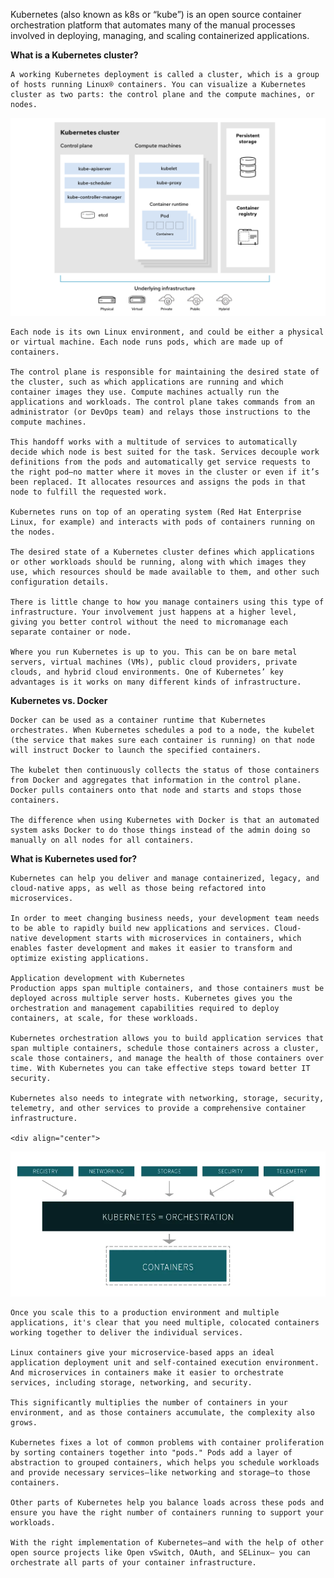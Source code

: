 Kubernetes (also known as k8s or “kube”) is an open source container orchestration platform that automates many of the manual processes involved in deploying, managing, and scaling containerized applications.


**What is a Kubernetes cluster?**   

    A working Kubernetes deployment is called a cluster, which is a group of hosts running Linux® containers. You can visualize a Kubernetes cluster as two parts: the control plane and the compute machines, or nodes.

<div align="center">
  <img src="https://github.com/bhrateshd/Kubernetes-Zero-to-Hero/blob/master/Day-1/image.png" />
</div>

     
    Each node is its own Linux environment, and could be either a physical or virtual machine. Each node runs pods, which are made up of containers. 

    The control plane is responsible for maintaining the desired state of the cluster, such as which applications are running and which container images they use. Compute machines actually run the applications and workloads. The control plane takes commands from an administrator (or DevOps team) and relays those instructions to the compute machines.

    This handoff works with a multitude of services to automatically decide which node is best suited for the task. Services decouple work definitions from the pods and automatically get service requests to the right pod—no matter where it moves in the cluster or even if it’s been replaced. It allocates resources and assigns the pods in that node to fulfill the requested work.

    Kubernetes runs on top of an operating system (Red Hat Enterprise Linux, for example) and interacts with pods of containers running on the nodes.

    The desired state of a Kubernetes cluster defines which applications or other workloads should be running, along with which images they use, which resources should be made available to them, and other such configuration details.

    There is little change to how you manage containers using this type of infrastructure. Your involvement just happens at a higher level, giving you better control without the need to micromanage each separate container or node. 

    Where you run Kubernetes is up to you. This can be on bare metal servers, virtual machines (VMs), public cloud providers, private clouds, and hybrid cloud environments. One of Kubernetes’ key advantages is it works on many different kinds of infrastructure.


**Kubernetes vs. Docker**

    Docker can be used as a container runtime that Kubernetes orchestrates. When Kubernetes schedules a pod to a node, the kubelet (the service that makes sure each container is running) on that node will instruct Docker to launch the specified containers.

    The kubelet then continuously collects the status of those containers from Docker and aggregates that information in the control plane. Docker pulls containers onto that node and starts and stops those containers.

    The difference when using Kubernetes with Docker is that an automated system asks Docker to do those things instead of the admin doing so manually on all nodes for all containers.

**What is Kubernetes used for?**

    Kubernetes can help you deliver and manage containerized, legacy, and cloud-native apps, as well as those being refactored into microservices. 

    In order to meet changing business needs, your development team needs to be able to rapidly build new applications and services. Cloud-native development starts with microservices in containers, which enables faster development and makes it easier to transform and optimize existing applications. 

    Application development with Kubernetes
    Production apps span multiple containers, and those containers must be deployed across multiple server hosts. Kubernetes gives you the orchestration and management capabilities required to deploy containers, at scale, for these workloads.

    Kubernetes orchestration allows you to build application services that span multiple containers, schedule those containers across a cluster, scale those containers, and manage the health of those containers over time. With Kubernetes you can take effective steps toward better IT security.

    Kubernetes also needs to integrate with networking, storage, security, telemetry, and other services to provide a comprehensive container infrastructure.

    <div align="center">
  <img src="https://github.com/bhrateshd/Kubernetes-Zero-to-Hero/blob/master/Day-1/kubernetes-diagram-902x416.png.png" />
</div>


    Once you scale this to a production environment and multiple applications, it's clear that you need multiple, colocated containers working together to deliver the individual services. 

    Linux containers give your microservice-based apps an ideal application deployment unit and self-contained execution environment. And microservices in containers make it easier to orchestrate services, including storage, networking, and security.

    This significantly multiplies the number of containers in your environment, and as those containers accumulate, the complexity also grows.

    Kubernetes fixes a lot of common problems with container proliferation by sorting containers together into "pods." Pods add a layer of abstraction to grouped containers, which helps you schedule workloads and provide necessary services—like networking and storage—to those containers. 

    Other parts of Kubernetes help you balance loads across these pods and ensure you have the right number of containers running to support your workloads.

    With the right implementation of Kubernetes—and with the help of other open source projects like Open vSwitch, OAuth, and SELinux— you can orchestrate all parts of your container infrastructure.
